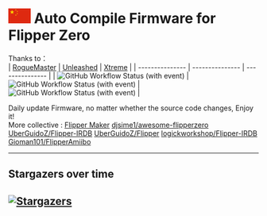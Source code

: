 # <img src="https://raw.githubusercontent.com/hampusborgos/country-flags/ba2cf4101bf029d2ada26da2f95121de74581a4d/svg/cn.svg" height="30" width="45"> Auto Compile Firmware for Flipper Zero 

Thanks to：<br>
| [RogueMaster](https://github.com/RogueMaster/flipperzero-firmware-wPlugins)  | [Unleashed](https://github.com/DarkFlippers/unleashed-firmware) | [Xtreme](https://github.com/ClaraCrazy/Flipper-Xtreme) |
| --------------- | --------------- | --------------- |
| ![GitHub Workflow Status (with event)](https://img.shields.io/github/actions/workflow/status/cokyrain/FlipperZeroFirmware/RogueMaster.yml)  | ![GitHub Workflow Status (with event)](https://img.shields.io/github/actions/workflow/status/cokyrain/FlipperZeroFirmware/Unleashed.yml)  | ![GitHub Workflow Status (with event)](https://img.shields.io/github/actions/workflow/status/cokyrain/FlipperZeroFirmware/Xtreme.yml)  |

Daily update Firmware, no matter whether the source code changes, Enjoy it!   
More collective : [Flipper Maker](https://flippermaker.github.io/) [djsime1/awesome-flipperzero](https://github.com/djsime1/awesome-flipperzero) [UberGuidoZ/Flipper-IRDB](https://github.com/UberGuidoZ/Flipper-IRDB) [UberGuidoZ/Flipper](https://github.com/UberGuidoZ/Flipper) [logickworkshop/Flipper-IRDB](https://github.com/logickworkshop/Flipper-IRDB) [Gioman101/FlipperAmiibo
](https://github.com/Gioman101/FlipperAmiibo)


----
## Stargazers over time
[![Stargazers](https://starchart.cc/cokyrain/FlipperZeroFirmware.svg)](https://starchart.cc/cokyrain/FlipperZeroFirmware)
----


